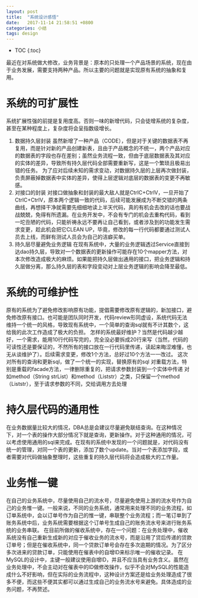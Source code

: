```yaml
---
layout: post
title:  "系统设计感悟"
date:   2017-11-14 21:58:51 +0800
categories: 小结
tags: design
---
```


* TOC
{:toc}

最近在对系统做大修改，业务背景是：原本的只处理一个产品场景的系统，现在由于业务发展，需要支持两种产品。所以主要的问题就是实现原有系统的抽象和复用。

# 系统的可扩展性
系统扩展性强的前提是复用度高。否则一味的新增代码，只会徒增系统的复杂度，甚至在某种程度上，复杂度将会呈指数级增长。
1. 数据持久层封装
虽然新增了一种产品（CODE），但是对于关键的数据表不再复用，而是针对新的产品创建新表，且由于产品概念的不统一，两个产品对应的数据表的字段也存在差别；虽然业务流程一致，但由于底层数据表及其对应的实体的差异，导致所有持久层代码全部需要重新写，这是一个繁琐且极易出错的任务。
为了应对后续未知的需求变动，对数据持久层的上层再次做封装，负责屏蔽掉数据表中实体的差异，使得上层逻辑对底层的数据表的变更不再敏感。
2. 对接口的封装
对接口做抽象和封装的最大敌人就是CtrlC+CtrlV，一旦开始了CtrlC+CtrlV，原本两个逻辑一致的代码，后续可能发展成为不断交错的两条曲线，再想择干净就需要先细细地读上半天代码，真的有机会去改的话也要战战兢兢，免得有所遗漏。在业务开发中，不会有专门的机会去重构代码，看到一坨丑陋的代码，只能祈祷永远不要再让自己看到，或者涉及到的功能发生需求变更，趁此机会把它CLEAN UP，毕竟，修改的每一行代码都要通过测试人员去上线，而鲜有测试人员会为自己的洁癖买单。
3. 持久层尽量避免业务逻辑
在现有系统中，大量的业务逻辑透过Service直接到达dao持久层，导致对一个数据表的更新操作可能存在10个mapper方法，对本次修改造成极大的麻烦。如果能把持久层做出通用的接口，把业务逻辑和持久层做分离，那么持久层的表和字段变动对上层业务逻辑的影响会降至最低。

# 系统的可维护性
原有的系统为了避免修改影响原有功能，提倡需要修改原有逻辑的，新加接口，避免修改原有接口。也可能是团队同时开发，代码review形同虚设，系统代码无法维持一个统一的风格，导致现有系统中，一个简单的查询sql就有不计其数个，这给我的此次工作造成了极大的负担。
怎样的系统最好维护？当然是代码越少越好，一个需求，能用10行代码写完的，完全没必要拆成20行来写（当然，代码的可读性还是要保证的，不然所有的接口放在一行代码里传递，读起来晦涩难懂，也无从谈维护了）。后续需求变更，修改1个方法，总好过10个方法一一改过。
这次对所有的查询和更新sql，做了一个统一的实现，替换原有的sql
对重载方法，特别是重载的facade方法，一律删除重复的，把请求参数封装到一个实体中传递
对如method（String strList）和method（List<String>str）之类，只保留一个method（List<String>str），至于请求参数的不同，交给调用方去处理

# 持久层代码的通用性
在业务数据量比较大的情况，DBA总是会建议尽量避免联结查询。在这种情况下，对一个表的操作大部分情况下就是查询，更新操作。对于这种通用的情况，可以考虑使用通用的sql来完成。在现有的系统中发现的一个问题就是，对代码没有统一的管理，对同一个表的更新，添加了数个update。当对一个表添加字段，或者需要对代码做抽象整理时，这些重复的持久层代码将会造成极大的工作量。

# 业务惟一键
在自己的业务系统中，尽量使用自己的流水号，尽量避免使用上游的流水号作为自己的业务惟一键。一般来说，不同的业务系统，通常用来处理不同的业务流程，如订单系统中，会以订单号作为自己的惟一键，串联整个业务流程；而一笔订单到了账务系统中后，业务系统需要根据这个订单号生成自己的账务流水号来进行账务系统的业务串联。
在目前所做的催收系统中，存在一个问题：在业务处理中，催收系统没有自己重新生成新的对应于催收业务的流水号，而是沿用了贷后传递的贷款订单号；但是在催收系统中，同一个贷款订单号会存在多次逾期的情况。为了区分多次进来的贷款订单，只能使用在催表中的自增ID来标示唯一的催收记录。
在MySQL的设计中，主键一般建议使用自增ID，并且不应当具有业务含义。虽然在业务处理中，不会主动对在催表中的ID做修改操作，似乎不会对MySQL的性能造成什么不好影响，但在实际的业务流程中，这种设计方案还是给业务处理造成了很多不便，而这些不便其实都可以通过生成自己的业务流水号来避免。具体造成的业务问题，不再赘述。
